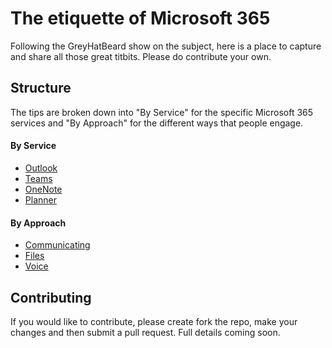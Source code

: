 # The etiquette of Microsoft 365
Following the GreyHatBeard show on the subject, here is a place to capture and share all those great titbits. Please do contribute your own.

## Structure
The tips are broken down into "By Service" for the specific Microsoft 365 services and "By Approach" for the different ways that people engage.

#### By Service
- [Outlook](/By%20service/outlook.md)
- [Teams](/By%20service/teams.md)
- [OneNote](/By%20service/onenote.md)
- [Planner](/By%20service/planner.md)

#### By Approach
- [Communicating](/By%20approach/communicating.md)
- [Files](/By%20approach/files.md)
- [Voice](/By%20approach/voice.md)

## Contributing
If you would like to contribute, please create fork the repo, make your changes and then submit a pull request. Full details coming soon.
